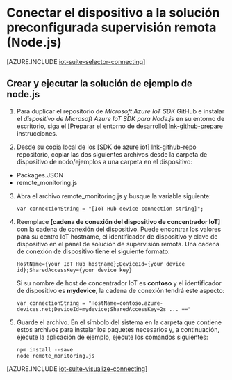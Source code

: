 <properties
   pageTitle="Conectar un dispositivo con Node.js | Microsoft Azure"
   description="Describe cómo conectar un dispositivo con la solución de supervisión de Azure IoT Suite preconfigurado remota mediante una aplicación escrita en Node.js."
   services=""
   suite="iot-suite"
   documentationCenter="na"
   authors="dominicbetts"
   manager="timlt"
   editor=""/>

<tags
   ms.service="iot-suite"
   ms.devlang="na"
   ms.topic="article"
   ms.tgt_pltfrm="na"
   ms.workload="na"
   ms.date="10/05/2016"
   ms.author="dobett"/>


# <a name="connect-your-device-to-the-remote-monitoring-preconfigured-solution-nodejs"></a>Conectar el dispositivo a la solución preconfigurada supervisión remota (Node.js)

[AZURE.INCLUDE [iot-suite-selector-connecting](../../includes/iot-suite-selector-connecting.md)]

## <a name="build-and-run-the-nodejs-sample-solution"></a>Crear y ejecutar la solución de ejemplo de node.js

1. Para duplicar el repositorio de *Microsoft Azure IoT SDK* GitHub e instalar el *dispositivo de Microsoft Azure IoT SDK para Node.js* en su entorno de escritorio, siga el [Preparar el entorno de desarrollo] [ lnk-github-prepare] instrucciones.

2. Desde su copia local de los [SDK de azure iot] [ lnk-github-repo] repositorio, copiar las dos siguientes archivos desde la carpeta de dispositivo de nodo/ejemplos a una carpeta en el dispositivo:

  - Packages.JSON
  - remote_monitoring.js

3. Abra el archivo remote_monitoring.js y busque la variable siguiente:

    ```
    var connectionString = "[IoT Hub device connection string]";
    ```

4. Reemplace **[cadena de conexión del dispositivo de concentrador IoT]** con la cadena de conexión del dispositivo. Puede encontrar los valores para su centro IoT hostname, el identificador de dispositivo y clave de dispositivo en el panel de solución de supervisión remota. Una cadena de conexión de dispositivo tiene el siguiente formato:

    ```
    HostName={your IoT Hub hostname};DeviceId={your device id};SharedAccessKey={your device key}
    ```

    Si su nombre de host de concentrador IoT es **contoso** y el identificador de dispositivo es **mydevice**, la cadena de conexión tendrá este aspecto:

    ```
    var connectionString = "HostName=contoso.azure-devices.net;DeviceId=mydevice;SharedAccessKey=2s ... =="
    ```

5. Guarde el archivo. En el símbolo del sistema en la carpeta que contiene estos archivos para instalar los paquetes necesarios y, a continuación, ejecute la aplicación de ejemplo, ejecute los comandos siguientes:

    ```
    npm install --save
    node remote_monitoring.js
    ```

[AZURE.INCLUDE [iot-suite-visualize-connecting](../../includes/iot-suite-visualize-connecting.md)]

[lnk-github-repo]: https://github.com/azure/azure-iot-sdks
[lnk-github-prepare]: https://github.com/Azure/azure-iot-sdks/blob/master/doc/get_started/node-devbox-setup.md